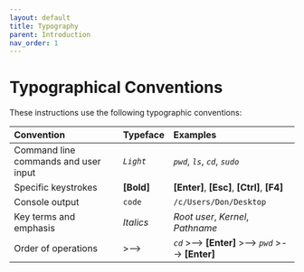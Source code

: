 ```yaml
---
layout: default
title: Typography
parent: Introduction
nav_order: 1
---
```


# Typographical Conventions

These instructions use the following typographic conventions:

| Convention                           | Typeface                  | Examples                                                    |
| :----------------------------------- | :------------------------ | :---------------------------------------------------------- |
| Command line commands and user input | *`Light`*                 | *`pwd`*, *`ls`*, *`cd`*, *`sudo`*                           |
| Specific keystrokes                  | **[Bold]**                | **[Enter]**, **[Esc]**, **[Ctrl]**, **[F4]**                |
| Console output                       | `code`                    | `/c/Users/Don/Desktop`                                      |
| Key terms and emphasis               | _Italics_                 | _Root user_, _Kernel_, _Pathname_                           |
| Order of operations                  | >-->                      | *`cd`*  >-->  **[Enter]**  >-->  *`pwd`*  >-->  **[Enter]** |
